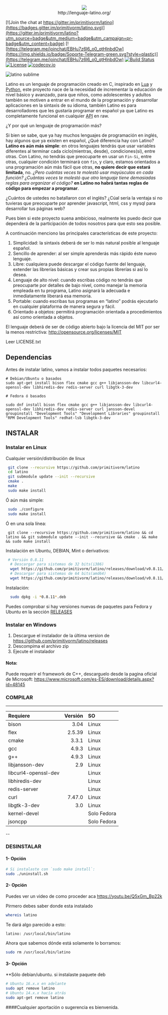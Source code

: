 <p align="center">
<img src ="https://raw.githubusercontent.com/primitivorm/latino/master/logo/banner-300x.png" /><br>http://lenguaje-latino.org/
</p>

[![Join the chat at https://gitter.im/primitivorm/latino](https://badges.gitter.im/primitivorm/latino.svg)](https://gitter.im/primitivorm/latino?utm_source=badge&utm_medium=badge&utm_campaign=pr-badge&utm_content=badge)
[![https://telegram.me/joinchat/EBHu7z6l6_o0_qtHlnbdOw](https://img.shields.io/badge/Soporte-Telegram-green.svg?style=plastic)](https://telegram.me/joinchat/EBHu7z6l6_o0_qtHlnbdOw)
[![Build Status](https://travis-ci.org/primitivorm/latino.svg?branch=master)](https://travis-ci.org/primitivorm/latino)
<a href="http://lenguaje-latino.org"><img src="https://img.shields.io/npm/l/vue.svg" alt="License"></a>
[![codecov.io](http://codecov.io/github/primitivorm/latino/coverage.svg?branch=master)](http://codecov.io/github/primitivorm/latino?branch=master)

![latino sublime](https://raw.githubusercontent.com/lenguaje-latino/latino-sublimetext-plugin/master/latino_sublime.png "latino sublime")

Latino es un lenguaje de programación creado en C, inspirado en [Lua](https://www.lua.org/) y [Python](https://www.python.org), este proyecto nace de la necesidad de incrementar la educación de nivel básico y avanzado, para que niños, como adolescentes y adultos también se motiven a entrar en el mundo de la programación y desarrollar aplicaciones en la sintaxis de su idioma, también Latino es para desarrolladores que les gustaría programar en español ya que Latino es completamente funcional en cualquier [API](https://es.m.wikipedia.org/wiki/Interfaz_de_programaci%C3%B3n_de_aplicaciones) en raw.

¿Y por qué un lenguaje de programación más?

Si bien se sabe, que ya hay muchos lenguajes de programación en inglés, hay algunos que ya existen en español, ¿Qué diferencia hay con Latino? **Latino es aún más simple**: en otros lenguajes tendrás que usar variables diferentes al terminar cada ciclo(mientras, desde), condiciones(si), entre otras. Con Latino, no tendrás que preocuparte en usar un `Fin-Si`, entre otras, cualquier condición terminará con `fin`, y claro, estamos orientados a una programación aún más fácil que otras, **no quiere decir que estará limitada**, no. _¿Pero cuántas veces te molestó usar mayúsculas en cada función? ¿Cuántas veces te molestó que otro lenguaje tiene demasiadas reglas para organizar el código?_ **en Latino no habrá tantas reglas de código para empezar a programar**.

¿Cuántos de ustedes no batallaron con el inglés?
¿Cúal sería la ventaja si no tuvieras que preocuparte por aprender javascript, html, css y mysql para desarrollar tus páginas web?

Pues bien si este proyecto suena ambicioso, realmente les puedo decir que dependerá de la participación de todos nosotros para que esto sea posible.

A continuación menciono las principales características de este proyecto:

1. Simplicidad: la sintaxis deberá de ser lo más natural posible al lenguaje español.
2. Sencillo de aprender: al ser simple aprenderás más rápido éste nuevo lenguaje.
3. Libre: cualquiera puede descargar el código fuente del lenguaje, extender las librerías básicas y crear sus propias librerías si así lo desea.
4. Lenguaje de alto nivel: cuando escribas código no tendrás que preocuparte por detalles de bajo nivel, como manejar la memoria empleada en tu programa, Latino asignará la adecuada e inmediatamente liberará esa memoria.
5. Portable: cuando escribas tus programas en “latino” podrás ejecutarlo en cualquier plataforma de manera segura y fácil.
6. Orientado a objetos: permitirá programación orientada a procedimientos así como orientada a objetos.

El lenguaje deberá de ser de código abierto bajo la licencia del MIT por ser la menos restrictiva:
http://opensource.org/licenses/MIT

Leer LICENSE.txt

## Dependencias
Antes de instalar latino, vamos a instalar todos paquetes necesarios: 

```
# Debian/Ubuntu o basados
sudo apt-get install bison flex cmake gcc g++ libjansson-dev libcurl4-openssl-dev libhiredis-dev redis-server curl libgtk-3-dev
```

```
# Fedora ó basados

sudo dnf install bison flex cmake gcc g++ libjansson-dev libcurl4-openssl-dev libhiredis-dev redis-server curl jansson-devel groupinstall "Development Tools" "Development Libraries" groupinstall "RPM Development Tools" redhat-lsb libgtk-3-dev

```

## INSTALAR

### Instalar en Linux

Cualquier versión/distribución de linux

```bash
 git clone --recursive https://github.com/primitivorm/latino
 cd latino
 git submodule update --init --recursive
 cmake .
 make
 sudo make install
```

Ó aún más simple:
```bash
 sudo ./configure
 sudo make install
```

Ó en una sola línea:

```
 git clone --recursive https://github.com/primitivorm/latino && cd latino && git submodule update --init --recursive && cmake . && make && sudo make install

```


Instalación en Ubuntu, DEBIAN, Mint o derivativos:

```bash
 # Versión 0.8.11
  # Descargar para sistemas de 32 bits(i386)
  wget https://github.com/primitivorm/latino/releases/download/v0.8.11/latino-0.8.11-Linux_i386.deb
  # Descargar para sistemas de 64 bits(amd64)
  wget https://github.com/primitivorm/latino/releases/download/v0.8.11/latino-0.8.11-Linux_amd64.deb
```

Instalación:
```bash
  sudo dpkg -i *0.8.11*.deb
```

Puedes comprobar si hay versiones nuevas de paquetes para Fedora y Ubuntu en la sección [RELEASES](https://github.com/primitivorm/latino/releases)


### Instalar en Windows
1. Descargue el instalador de la última version de https://github.com/primitivorm/latino/releases
2. Descompima el archivo zip
3. Ejecute el instalador

#### Nota:
Puede requerir el framework de C++, descarguelo desde la pagina oficial de Microsoft:
https://www.microsoft.com/es-ES/download/details.aspx?id=48145

### COMPILAR

---

|Requiere | Versión | SO |
| :---    |    ---: |:---|
| bison   |    3.04 |Linux|
| flex    |  2.5.39 |Linux|
| cmake   |   3.3.1 |Linux|
| gcc     |   4.9.3 |Linux|
| g++     |   4.9.3 |Linux|
| libjansson-dev |   2.9   |Linux|
| libcurl4-openssl-dev |  |Linux|
| libhiredis-dev |  |Linux|
| redis-server |  |Linux|
| curl    | 7.47.0 |Linux|
| libgtk-3-dev |  3.0 | Linux |
| kernel-devel| |Solo Fedora|
| jsoncpp| |Solo Fedora|
--

### DESINSTALAR

#### 1- Opción
```bash
# Si instalaste con `sudo make install`:
sudo ./uninstall.sh
```

#### 2- Opción

Puedes ver un video de como proceder aca https://youtu.be/Q5xGm_Bp22k

Pirmero debes saber donde esta instalado

 ```bash
 whereis latino
 ```

 Te dará algo parecido a esto:

 ```bash
 latino: /usr/local/bin/latino

 ```

 Ahora que sabemos dónde está solamente lo borramos:
 ```bash
 sudo rm /usr/local/bin/latino

 ```

#### 3- Opción

 **Sólo debian/ubuntu. si instalaste paquete deb
 ```bash
 # Ubuntu 16.x.x en adelante
 sudo apt remove latino
 # Ubuntu 14.x.x hacía atrás
 sudo apt-get remove latino
 ```

####Cualquier aportación o sugerencia es bienvenida.
